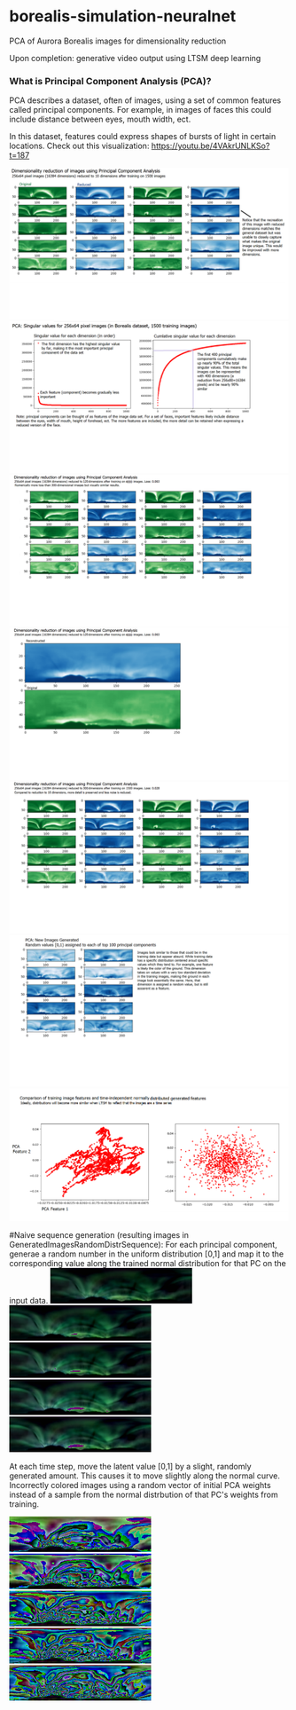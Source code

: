 # borealis-simulation-neuralnet
PCA of Aurora Borealis images for dimensionality reduction

Upon completion: generative video output using LTSM deep learning

### What is Principal Component Analysis (PCA)?
PCA describes a dataset, often of images, using a set of common features called principal components. 
For example, in images of faces this could include distance between eyes, mouth width, ect.

In this dataset, features could express shapes of bursts of light in certain locations.
Check out this visualization: https://youtu.be/4VAkrUNLKSo?t=187

![Dimentionality reduction results: 10 dimensions](pcaDemo/10DimensionReduction.png)
![PCA study of cumulative component importance](pcaDemo/pcaFeatures.png)
![Dimentionality reduction results: 120 dimensions](pcaDemo/120DimensionReduction.png)
![Dimentionality reduction results: 120 dimensions, enlarged](pcaDemo/120DimensionReductionEnlarged.png)
![Dimentionality reduction results: 300 dimensions](pcaDemo/300DimensionReduction.png)
![Images naively generated with uniform PCA values](pcaDemo/generatedRandom100pca.png)
![Comparison of distribution of top two PCA features](pcaDemo/NormalFeatureCompaison.png)



#Naive sequence generation (resulting images in GeneratedImagesRandomDistrSequence):
For each principal component, generae a random number in the uniform distribution [0,1] and map it
to the corresponding value along the trained normal distribution for that PC on the input data. 
![Naive sequence generation step 0](GeneratedImagesRandomDistrSequence/genSeqImgsOrd_0.png)
![Naive sequence generation step 1](GeneratedImagesRandomDistrSequence/genSeqImgsOrd_1.png)
![Naive sequence generation step 2](GeneratedImagesRandomDistrSequence/genSeqImgsOrd_2.png)
![Naive sequence generation step 3](GeneratedImagesRandomDistrSequence/genSeqImgsOrd_3.png)
![Naive sequence generation step 4](GeneratedImagesRandomDistrSequence/genSeqImgsOrd_4.png)

At each time step, move the latent value [0,1] by a slight, randomly generated amount. This causes it to move 
slightly along the normal curve. Incorrectly colored images using a random vector of initial PCA weights instead of
a sample from the normal distrbution of that PC's weights from training.

![Naive sequence generation, without respect to trained distribution of Principal Component weights step 0](GeneratedImagesRandomDistrSequence/genSeqImgsLg_0.png)
![Naive sequence generation step 1](GeneratedImagesRandomDistrSequence/genSeqImgsLg_1.png)
![Naive sequence generation step 2](GeneratedImagesRandomDistrSequence/genSeqImgsLg_2.png)
![Naive sequence generation step 3](GeneratedImagesRandomDistrSequence/genSeqImgsLg_3.png)
![Naive sequence generation step 4](GeneratedImagesRandomDistrSequence/genSeqImgsLg_4.png)